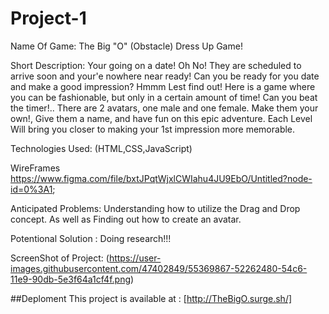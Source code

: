 # Project-1



Name Of Game: The Big "O" (Obstacle) Dress Up Game!

Short Description: Your going on a date! Oh No! They are scheduled to arrive soon and your'e nowhere near ready! Can you be ready for you date and make a good impression? Hmmm Lest find out! Here is a game where you can be fashionable, but only in a certain amount of time! Can you beat the timer!.. There are 2 avatars, one male and one female. Make them your own!, Give them a name, and have fun on this epic adventure. Each Level Will bring you closer to making your 1st impression  more memorable. 

Technologies Used: (HTML,CSS,JavaScript)

WireFrames https://www.figma.com/file/bxtJPqtWjxlCWIahu4JU9EbO/Untitled?node-id=0%3A1;

Anticipated Problems: Understanding how to utilize the Drag and Drop concept. As well as Finding out how to create an avatar. 


Potentional Solution : Doing research!!!

ScreenShot of Project: (https://user-images.githubusercontent.com/47402849/55369867-52262480-54c6-11e9-90db-5e3f64a1cf4f.png)


##Deploment
This project is available at : [http://TheBigO.surge.sh/]